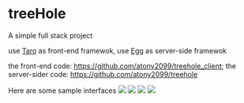 # treeHole

A simple full stack project

use [Taro](https://taro.aotu.io/) as front-end framewok,
use [Egg](https://eggjs.org/) as server-side framewok

the front-end code: https://github.com/atony2099/treehole_client;
the server-sider code: https://github.com/atony2099/treehole

Here are some sample interfaces
![](http://ww1.sinaimg.cn/mw690/006dizvAly1fzlox3866fj30a70imabf.jpg)
![](http://ww1.sinaimg.cn/mw690/006dizvAly1fzlox386cjj30ak0imt9b.jpg)
![](http://ww1.sinaimg.cn/mw690/006dizvAly1fzlozr7ny2j30af0ikdgc.jpg)
![](http://ww1.sinaimg.cn/mw690/006dizvAly1fzlox38bqsj30ai0ikaaw.jpg)
